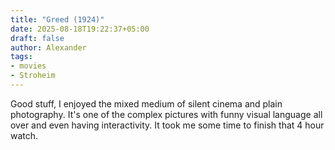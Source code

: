 ```yaml
---
title: "Greed (1924)"
date: 2025-08-18T19:22:37+05:00
draft: false
author: Alexander
tags:
- movies
- Stroheim
---
```


Good stuff, I enjoyed the mixed medium of silent cinema and plain photography.
It's one of the complex pictures with funny visual language all over and even having interactivity.
It took me some time to finish that 4 hour watch.

